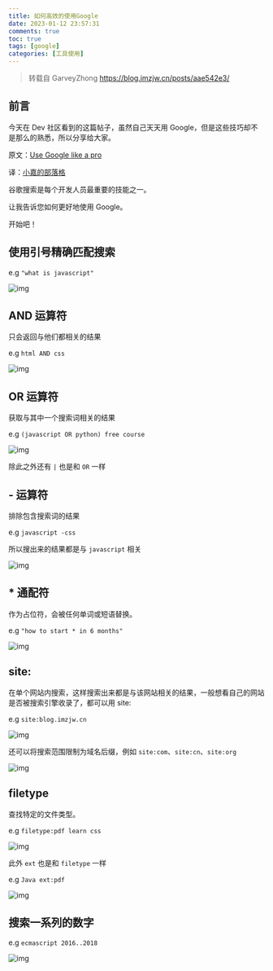 ```yaml
---
title: 如何高效的使用Google
date: 2023-01-12 23:57:31
comments: true
toc: true
tags: [google]
categories: [工具使用]
---
```


> 转载自 GarveyZhong https://blog.imzjw.cn/posts/aae542e3/

## 前言

今天在 Dev 社区看到的这篇帖子，虽然自己天天用 Google，但是这些技巧却不是那么的熟悉，所以分享给大家。

原文：[Use Google like a pro](https://dev.to/denicmarko/google-like-a-pro-5cf6)

译：[小嘉的部落格](https://blog.imzjw.cn/)

谷歌搜索是每个开发人员最重要的技能之一。

让我告诉您如何更好地使用 Google。

开始吧！

<!-- more -->

## 使用引号精确匹配搜索

e.g `"what is javascript"`

![img](https://cdn.jsdelivr.net/gh/sxfinn/CDN/img/202212021506957.webp)



## AND 运算符

只会返回与他们都相关的结果

e.g `html AND css`

![img](https://cdn.jsdelivr.net/gh/sxfinn/CDN/img/202212021506402.webp)



## OR 运算符

获取与其中一个搜索词相关的结果

e.g `(javascript OR python) free course`

![img](https://cdn.jsdelivr.net/gh/sxfinn/CDN/img/202212021506669.webp)



除此之外还有 `|` 也是和 `OR` 一样

## - 运算符

排除包含搜索词的结果

e.g `javascript -css`

所以搜出来的结果都是与 `javascript` 相关

![img](https://cdn.jsdelivr.net/gh/sxfinn/CDN/img/202212021507293.webp)



## * 通配符

作为占位符，会被任何单词或短语替换。

e.g `"how to start * in 6 months"`

![img](https://cdn.jsdelivr.net/gh/sxfinn/CDN/img/202212021507689.webp)



## site:

在单个网站内搜索，这样搜索出来都是与该网站相关的结果，一般想看自己的网站是否被搜索引擎收录了，都可以用 site:

e.g `site:blog.imzjw.cn`

![img](https://cdn.jsdelivr.net/gh/sxfinn/CDN/img/202212021507457.webp)



还可以将搜索范围限制为域名后缀，例如 `site:com`、`site:cn`、`site:org`

![img](https://cdn.jsdelivr.net/gh/sxfinn/CDN/img/202212021507412.webp)



## filetype

查找特定的文件类型。

e.g `filetype:pdf learn css`

![img](https://cdn.jsdelivr.net/gh/sxfinn/CDN/img/202212021507906.webp)



此外 `ext` 也是和 `filetype` 一样

e.g `Java ext:pdf`

![img](https://cdn.jsdelivr.net/gh/sxfinn/CDN/img/202212021507239.webp)



## 搜索一系列的数字

e.g `ecmascript 2016..2018`

![img](https://cdn.jsdelivr.net/gh/sxfinn/CDN/img/202212021507228.webp)


